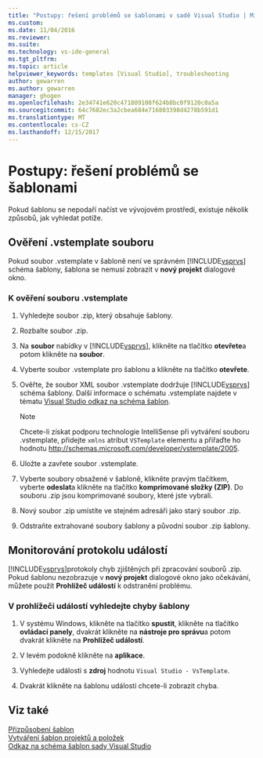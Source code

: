 ```yaml
---
title: "Postupy: řešení problémů se šablonami v sadě Visual Studio | Microsoft Docs"
ms.custom: 
ms.date: 11/04/2016
ms.reviewer: 
ms.suite: 
ms.technology: vs-ide-general
ms.tgt_pltfrm: 
ms.topic: article
helpviewer_keywords: templates [Visual Studio], troubleshooting
author: gewarren
ms.author: gewarren
manager: ghogen
ms.openlocfilehash: 2e34741e620c471809108f624b8bc0f9120c0a5a
ms.sourcegitcommit: 64c7682ec3a2cbea684e716803398d4278b591d1
ms.translationtype: MT
ms.contentlocale: cs-CZ
ms.lasthandoff: 12/15/2017
---
```

# <a name="how-to-troubleshoot-templates"></a>Postupy: řešení problémů se šablonami

Pokud šablonu se nepodaří načíst ve vývojovém prostředí, existuje několik způsobů, jak vyhledat potíže.

## <a name="validating-the-vstemplate-file"></a>Ověření .vstemplate souboru

Pokud soubor .vstemplate v šabloně není ve správném [!INCLUDE[vsprvs](../code-quality/includes/vsprvs_md.md)] schéma šablony, šablona se nemusí zobrazit v **nový projekt** dialogové okno.

### <a name="to-validate-the-vstemplate-file"></a>K ověření souboru .vstemplate

1.  Vyhledejte soubor .zip, který obsahuje šablony.  

2.  Rozbalte soubor .zip.  

3.  Na **soubor** nabídky v [!INCLUDE[vsprvs](../code-quality/includes/vsprvs_md.md)], klikněte na tlačítko **otevřete**a potom klikněte na **soubor**.

4.  Vyberte soubor .vstemplate pro šablonu a klikněte na tlačítko **otevřete**.  
  
5.  Ověřte, že soubor XML soubor .vstemplate dodržuje [!INCLUDE[vsprvs](../code-quality/includes/vsprvs_md.md)] schéma šablony. Další informace o schématu .vstemplate najdete v tématu [Visual Studio odkaz na schéma šablon](../extensibility/visual-studio-template-schema-reference.md).  

    > [!NOTE]
    > Chcete-li získat podporu technologie IntelliSense při vytváření souboru .vstemplate, přidejte `xmlns` atribut `VSTemplate` elementu a přiřaďte ho hodnotu http://schemas.microsoft.com/developer/vstemplate/2005.

6.  Uložte a zavřete soubor .vstemplate.  
  
7.  Vyberte soubory obsažené v šabloně, klikněte pravým tlačítkem, vyberte **odeslat**a klikněte na tlačítko **komprimované složky (ZIP)**. Do souboru .zip jsou komprimované soubory, které jste vybrali.  
  
8.  Nový soubor .zip umístíte ve stejném adresáři jako starý soubor .zip.  
  
9. Odstraňte extrahované soubory šablony a původní soubor .zip šablony.

## <a name="monitoring-the-event-log"></a>Monitorování protokolu událostí

[!INCLUDE[vsprvs](../code-quality/includes/vsprvs_md.md)]protokoly chyb zjištěných při zpracování souborů .zip. Pokud šablonu nezobrazuje v **nový projekt** dialogové okno jako očekávání, můžete použít **Prohlížeč událostí** k odstranění problému.

### <a name="to-locate-template-errors-in-event-viewer"></a>V prohlížeči událostí vyhledejte chyby šablony

1.  V systému Windows, klikněte na tlačítko **spustit**, klikněte na tlačítko **ovládací panely**, dvakrát klikněte na **nástroje pro správu**a potom dvakrát klikněte na **Prohlížeč událostí**.  
  
2.  V levém podokně klikněte na **aplikace**.  
  
3.  Vyhledejte události s **zdroj** hodnotu `Visual Studio - VsTemplate`.  
  
4.  Dvakrát klikněte na šablonu události chcete-li zobrazit chyba.

## <a name="see-also"></a>Viz také

[Přizpůsobení šablon](../ide/customizing-project-and-item-templates.md)   
[Vytváření šablon projektů a položek](../ide/creating-project-and-item-templates.md)   
[Odkaz na schéma šablon sady Visual Studio](../extensibility/visual-studio-template-schema-reference.md)
